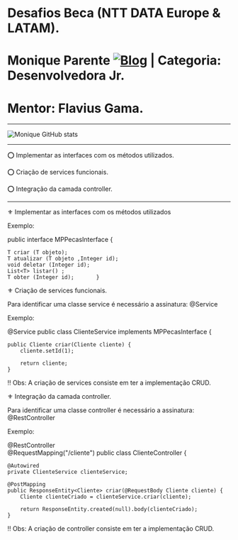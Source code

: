 # Desafios Beca (NTT DATA Europe & LATAM).
# Monique Parente [![Blog](https://img.shields.io/badge/LinkedIn-0077B5?style=for-the-badge&logo=linkedin&logoColor=white)](https://www.linkedin.com/in/monique13/) | Categoria: Desenvolvedora Jr. 
# Mentor: Flavius Gama.
______________________________________________________________________________________________________________________________________________________________________________

![Monique GitHub stats](https://github-readme-stats.vercel.app/api?username=MoniqueParente&show_icons=true&theme=radical)
______________________________________________________________________________________________________________________________________________________________________________

⭕ Implementar as interfaces com os métodos utilizados.

⭕ Criação de services funcionais.

⭕ Integração da camada controller.

______________________________________________________________________________________________________________________________________________________________________________

⚜ Implementar as interfaces com os métodos utilizados

Exemplo:

public interface MPPecasInterface <T> {

    T criar (T objeto);
    T atualizar (T objeto ,Integer id);
    void deletar (Integer id);
    List<T> listar() ;
    T obter (Integer id);       }

⚜ Criação de services funcionais.

Para identificar uma classe service é necessário a assinatura: @Service

Exemplo:

@Service
public class ClienteService implements MPPecasInterface <Cliente> {

    public Cliente criar(Cliente cliente) {
        cliente.setId(1);

        return cliente;
    }

  
 ‼ Obs: A criação de services consiste em ter a implementação CRUD.


⚜ Integração da camada controller.

Para identificar uma classe controller é necessário a assinatura: @RestController
 
Exemplo:

@RestController   
@RequestMapping("/cliente")
public class ClienteController {

    @Autowired
    private ClienteService clienteService;
    
    @PostMapping
    public ResponseEntity<Cliente> criar(@RequestBody Cliente cliente) {
        Cliente clienteCriado = clienteService.criar(cliente);

        return ResponseEntity.created(null).body(clienteCriado);
    }

 ‼ Obs: A criação de controller consiste em ter a implementação CRUD.
